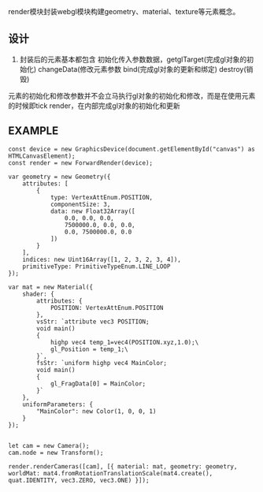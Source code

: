 
render模块封装webgl模块构建geometry、material、texture等元素概念。

## 设计
1. 封装后的元素基本都包含 初始化传入参数数据，getglTarget(完成gl对象的初始化) changeData(修改元素参数 bind(完成gl对象的更新和绑定) destroy(销毁)

元素的初始化和修改参数并不会立马执行gl对象的初始化和修改，而是在使用元素的时候即tick render，在内部完成gl对象的初始化和更新


## EXAMPLE
```
const device = new GraphicsDevice(document.getElementById("canvas") as HTMLCanvasElement);
const render = new ForwardRender(device);

var geometry = new Geometry({
    attributes: [
        {
            type: VertexAttEnum.POSITION,
            componentSize: 3,
            data: new Float32Array([
                0.0, 0.0, 0.0,
                7500000.0, 0.0, 0.0,
                0.0, 7500000.0, 0.0
            ])
        }
    ],
    indices: new Uint16Array([1, 2, 3, 2, 3, 4]),
    primitiveType: PrimitiveTypeEnum.LINE_LOOP
});

var mat = new Material({
    shader: {
        attributes: {
            POSITION: VertexAttEnum.POSITION
        },
        vsStr: `attribute vec3 POSITION;
        void main()
        {
            highp vec4 temp_1=vec4(POSITION.xyz,1.0);\
            gl_Position = temp_1;\
        }`,
        fsStr: `uniform highp vec4 MainColor;
        void main()
        {
            gl_FragData[0] = MainColor;
        }`
    },
    uniformParameters: {
        "MainColor": new Color(1, 0, 0, 1)
    }
});


let cam = new Camera();
cam.node = new Transform();

render.renderCameras([cam], [{ material: mat, geometry: geometry, worldMat: mat4.fromRotationTranslationScale(mat4.create(), quat.IDENTITY, vec3.ZERO, vec3.ONE) }]);
```